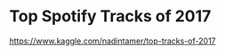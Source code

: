 Top Spotify Tracks of 2017
==========================

https://www.kaggle.com/nadintamer/top-tracks-of-2017
